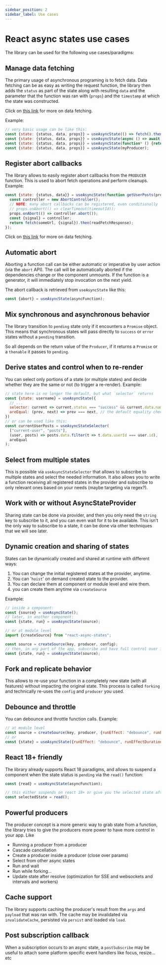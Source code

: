 ```yaml
---
sidebar_position: 2
sidebar_label: Use cases
---
```

# React async states use cases

The library can be used for the following use cases/paradigms:

## **Manage data fetching**
The primary usage of asynchronous programing is to fetch data.
Data fetching can be as easy as writing the request function, the library then 
adds the `status` as part of the state along with resulting `data` and the 
parameter that the function was ran with (`props`) and the `timestamp` at which
the state was constructed.

Click on [this link](/docs/faq/how-the-library-works) for more on data fetching.

Example:
```javascript
// very basic usage can be like this:
const {state: {status, data, props}} = useAsyncState(() => fetch().then());
const {state: {status, data, props}} = useAsyncState(async () => await fetch().then());
const {state: {status, data, props}} = useAsyncState(function* () {return yield fetch().then()});
const {state: {status, data, props}} = useAsyncState(myProducer);
```

## **Register abort callbacks**
The library allows to easily register abort callbacks from the `PRODUCER` function.
This is used to abort fetch operations and perform cleanups.
Example:
```javascript
const {state: {status, data}} = useAsyncState(function getUserPosts(props) {
  const controller = new AbortController();
  // NOTE: many abort callbacks can be registered, even conditionally
  // props.onAbort(() => clearTimeout(timeoutId));
  props.onAbort(() => controller.abort());
  const {signal} = controller;
  return fetch(someUrl, {signal}).then(readFetchResponse);
});
```

Click on [this link](/docs/faq/cancellations) for more on data fetching.

## **Automatic abort**
Aborting a function call can be either automatic or imperative by user action
(via the `abort` API). The call will be automatically aborted if the 
dependencies change or the component unmounts. If the function is a generator,
it will immediately stop invocation on the next yield.

The abort callback is retrieved from `useAsyncState` like this:
```javascript
const {abort} = useAsyncState(asyncFunction);
```

## **Mix synchronous and asynchronous behavior**
The library transition to `pending` state only if it encounters
a `Promise` object. This means that synchronous states will pass directly 
to `success` or `error` states without a `pending` transition.

So all depends on the return value of the `Producer`, if it returns a `Promise`
or  a `thenable` it passes to `pending`. 

## **Derive states and control when to re-render**
You can select only portions of a state (or multiple states) and
decide whether they are the same or not (to trigger a re-render).
Example:
```javascript
// state here is no longer the default, but what `selector` returns
const {state: username} = useAsyncState({
  // ...
  selector: current => current.status === "success" && current.data.name,
  areEqual: (prev, next) => prev === next, // the default equality check is by Object.is
})
// or can be used like this:
const currentUserPosts = useAsyncStateSelector(
  ["current-user", "posts"],
  (user, posts) => posts.data.filter(t => t.data.userId === user.id),
  areEqual
);
```
## **Select from multiple states**
This is possible via `useAsyncStateSelector` that allows to subscribe to multiple
states and select the needed information. It also allows you to write a function
receiving all registered states in the provider and subscribe to only relevant 
ones based on your needs (maybe targeting via regex?).

## **Work with or without AsyncStateProvider**
Sharing state can be done via provider, and then you only need the `string` key
to subscribe to it, and you can even wait for it to be available.
This isn't the only way to subscribe to a state, it can be done via other
techniques that we will see later.

## **Dynamic creation and sharing of states**
States can be dynamically created and shared at runtime with different ways:
   1. You can change the initial registered states at the provider, anytime.
   2. You can '`hoist`' on demand created state to the provider.
   3. You can declare them at component or module level and wire them.
   3. you can create them anytime via `createSource`
   
Example:
```javascript
// inside a component:
const {source} = useAsyncState();
// later, in another component:
const {state, run} = useAsyncState(source);

// or at module level
import {createSource} from "react-async-states";

const source = createSource(key, producer, config);
// then, in any part of the app, subscribe and have full control over it
const {state, run} = useAsyncState(source);
```
## **Fork and replicate behavior**
This allows to re-use your function in a completely new state (with all features)
without impacting the original state.
This process is called `forking` and technically re-uses the `config` and
`producer` you used.

## **Debounce and throttle**
You can debounce and throttle function calls. Example:

```javascript
// at module level
const source = createSource(key, producer, {runEffect: "debounce", runEffectDurationMs: 500});
// or
const {state} = useAsyncState({runEffect: "debounce", runEffectDurationMs: 500});
```

## **React 18+ friendly**
The library already supports React 18 paradigms, and allows to suspend a component when
the state status is `pending` via the `read()` function:
```javascript
const {read} = useAsyncState(asyncFunction);

// this either suspends on react 18+ or give you the selected state after warning you
const selectedState = read();
```

## **Powerful producers**
The producer concept is  a more generic way to grab
state from a function, the library tries to give the producers more power to have
more control in your app. Like
- Running a producer from a producer
- Cascade cancellation
- Create a producer inside a producer (close over params)
- Select from other async states
- Run and wait
- Run while forking...
- Update state after resolve (optimization for SSE and websockets and intervals and workers)

## **Cache support**
The library supports caching the producer's result from the `args` and
`payload` that was ran with.
The cache may be invalidated via `invalidateCache`, persisted via `persist` and
loaded via `load`.

## **Post subscription callback**
When a subscription occurs to an async state, a `postSubscribe` may be useful
to attach some platform specific event handlers like focus, resize... etc

